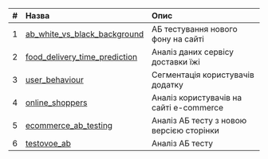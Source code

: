 |#|Назва|Опис|
|:--|:--|:--|
|1|[ab_white_vs_black_background](https://github.com/dkolesov95/exploratory_data_analysis-/blob/main/ab_white_vs_black_background/ab_white_vs_black_background.ipynb)|АБ тестування нового фону на сайті|
|2|[food_delivery_time_prediction](https://github.com/dkolesov95/exploratory_data_analysis-/blob/main/food_delivery_time_prediction/food_delivery_time_prediction.ipynb)|Аналіз даних сервісу доставки їжі|
|3|[user_behaviour](https://github.com/dkolesov95/exploratory_data_analysis-/blob/main/user_behaviour/user_behaviour.ipynb)|Сегментація користувачів додатку|
|4|[online_shoppers](https://github.com/dkolesov95/exploratory_data_analysis/blob/main/online_shoppers/online_shoppers.ipynb)|Аналіз користувачів на сайті e-commerce|
|5|[ecommerce_ab_testing](https://github.com/dkolesov95/exploratory_data_analysis/blob/main/ecommerce_ab_testing/ecommerce_ab_testing.ipynb)|Аналіз AБ тесту з новою версією сторінки|
|6|[testovoe_ab](https://github.com/dkolesov95/exploratory_data_analysis/blob/main/ab_test/ab_test.ipynb)|Аналіз AБ тесту|